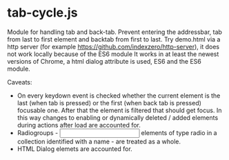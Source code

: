 # tab-cycle.js
Module for handling tab and back-tab. Prevent entering the addressbar, tab from last to first element and backtab from first to last.
Try demo.html via a http server (for example https://github.com/indexzero/http-server), it does not work locally because of the ES6 module
It works in at least the newest versions of Chrome, a html dialog attribute is used, ES6 and the ES6 module.

Caveats:
- On every keydown event is checked whether the current element is the last (when tab is pressed) or the first
  (when back tab is pressed) focusable one. After that the element is filtered that should get focus. In this
  way changes to enabling or dynamically deleted / added elements during actions after load are accounted for.
- Radiogroups - <input> elements of type radio in a collection identified with a name - are treated as a whole. 
- HTML Dialog elemets are accounted for.
